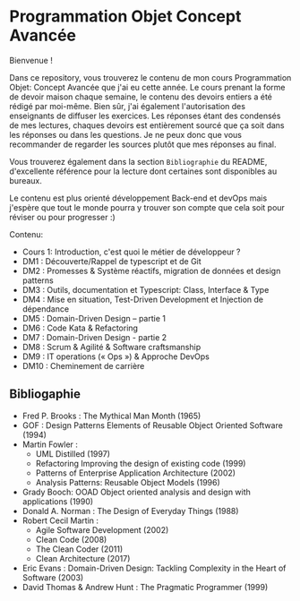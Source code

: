 # Programmation Objet Concept Avancée

Bienvenue !

Dans ce repository, vous trouverez le contenu de mon cours Programmation Objet: Concept Avancée que j'ai eu cette année.
Le cours prenant la forme de devoir maison chaque semaine, le contenu des devoirs entiers a été rédigé par moi-même.
Bien sûr, j'ai également l'autorisation des enseignants de diffuser les exercices.
Les réponses étant des condensés de mes lectures, chaques devoirs est entièrement sourcé que ça soit dans les réponses ou dans les questions. Je ne peux donc que vous recommander de regarder les sources plutôt que mes réponses au final.

Vous trouverez également dans la section `Bibliographie` du README, d'excellente référence pour la lecture dont certaines sont disponibles au bureaux.

Le contenu est plus orienté développement Back-end et devOps mais j'espère que tout le monde pourra y trouver son compte que cela soit pour réviser ou pour progresser :)

Contenu: 

- Cours 1: Introduction, c'est quoi le métier de développeur ?
- DM1 : Découverte/Rappel de typescript et de Git
- DM2 : Promesses & Système réactifs, migration de données et design patterns
- DM3 : Outils, documentation et Typescript: Class, Interface & Type
- DM4 : Mise en situation, Test-Driven Development et Injection de dépendance
- DM5 : Domain-Driven Design – partie 1
- DM6 : Code Kata & Refactoring
- DM7 : Domain-Driven Design - partie 2
- DM8 : Scrum & Agilité & Software craftsmanship
- DM9 : IT operations (« Ops ») & Approche DevOps
- DM10 : Cheminement de carrière

## Bibliogaphie

- Fred P. Brooks : The Mythical Man Month (1965)
- GOF : Design Patterns Elements of Reusable Object Oriented Software (1994)
- Martin Fowler : 
    - UML Distilled (1997) 
    - Refactoring Improving the design of existing code (1999)
    - Patterns of Enterprise Application Architecture (2002)
    - Analysis Patterns: Reusable Object Models (1996)
- Grady Booch: OOAD Object oriented analysis and design with applications (1990)
- Donald A. Norman : The Design of Everyday Things (1988)
- Robert Cecil Martin : 
    - Agile Software Development (2002)
    - Clean Code (2008)
    - The Clean Coder (2011)
    - Clean Architecture (2017)
- Eric Evans : Domain-Driven Design: Tackling Complexity in the Heart of Software (2003)
- David Thomas & Andrew Hunt : The Pragmatic Programmer (1999)

